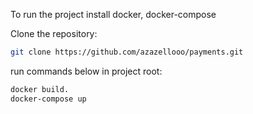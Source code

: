 

To run the project install docker, docker-compose

Clone the repository:
```bash
git clone https://github.com/azazellooo/payments.git
```

run commands below in project root:
```bash
docker build.
docker-compose up
```
